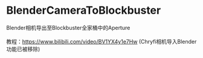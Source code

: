 # BlenderCameraToBlockbuster
Blender相机导出至Blockbuster全家桶中的Aperture <br /><br />
教程：https://www.bilibili.com/video/BV1YX4y1e7Hw (Chryfi相机导入Blender功能已被移除)
